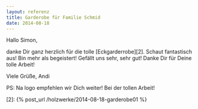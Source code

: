 ```yaml
---
layout: referenz
title: Garderobe für Familie Schmid
date: 2014-08-18
---
```


Hallo Simon,
 
danke Dir ganz herzlich für die tolle  [Eckgarderrobe][2]. 
Schaut fantastisch aus! Bin mehr als begeistert! Gefällt uns sehr, sehr gut! 
Danke Dir für Deine tolle Arbeit!

Viele Grüße, Andi

PS: Na logo empfehlen wir Dich weiter! Bei der tollen Arbeit!

 [2]: {% post_url /holzwerke/2014-08-18-garderobe01 %}

